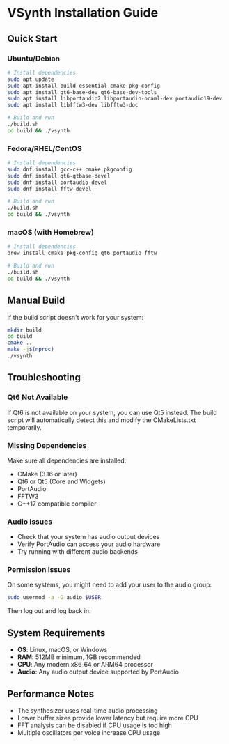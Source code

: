 # VSynth Installation Guide

## Quick Start

### Ubuntu/Debian
```bash
# Install dependencies
sudo apt update
sudo apt install build-essential cmake pkg-config
sudo apt install qt6-base-dev qt6-base-dev-tools
sudo apt install libportaudio2 libportaudio-ocaml-dev portaudio19-dev
sudo apt install libfftw3-dev libfftw3-doc

# Build and run
./build.sh
cd build && ./vsynth
```

### Fedora/RHEL/CentOS
```bash
# Install dependencies
sudo dnf install gcc-c++ cmake pkgconfig
sudo dnf install qt6-qtbase-devel
sudo dnf install portaudio-devel
sudo dnf install fftw-devel

# Build and run
./build.sh
cd build && ./vsynth
```

### macOS (with Homebrew)
```bash
# Install dependencies
brew install cmake pkg-config qt6 portaudio fftw

# Build and run
./build.sh
cd build && ./vsynth
```

## Manual Build

If the build script doesn't work for your system:

```bash
mkdir build
cd build
cmake ..
make -j$(nproc)
./vsynth
```

## Troubleshooting

### Qt6 Not Available
If Qt6 is not available on your system, you can use Qt5 instead. The build script will automatically detect this and modify the CMakeLists.txt temporarily.

### Missing Dependencies
Make sure all dependencies are installed:
- CMake (3.16 or later)
- Qt6 or Qt5 (Core and Widgets)
- PortAudio
- FFTW3
- C++17 compatible compiler

### Audio Issues
- Check that your system has audio output devices
- Verify PortAudio can access your audio hardware
- Try running with different audio backends

### Permission Issues
On some systems, you might need to add your user to the audio group:
```bash
sudo usermod -a -G audio $USER
```
Then log out and log back in.

## System Requirements

- **OS**: Linux, macOS, or Windows
- **RAM**: 512MB minimum, 1GB recommended
- **CPU**: Any modern x86_64 or ARM64 processor
- **Audio**: Any audio output device supported by PortAudio

## Performance Notes

- The synthesizer uses real-time audio processing
- Lower buffer sizes provide lower latency but require more CPU
- FFT analysis can be disabled if CPU usage is too high
- Multiple oscillators per voice increase CPU usage
